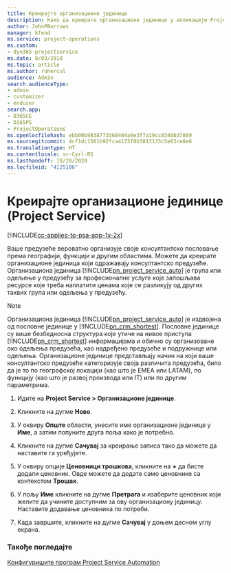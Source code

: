 ```yaml
---
title: Креирајте организационе јединице
description: Како да креирате организационе јединице у апликацији Project Service
author: JohnPBurrows
manager: kfend
ms.service: project-operations
ms.custom:
- dyn365-projectservice
ms.date: 8/03/2018
ms.topic: article
ms.author: ruhercul
audience: Admin
search.audienceType:
- admin
- customizer
- enduser
search.app:
- D365CE
- D365PS
- ProjectOperations
ms.openlocfilehash: ebb00b9838773560404a9e3f7a19cc83408d7889
ms.sourcegitcommit: 4cf1dc1561b92fca4175f0b3813133c5e63ce8e6
ms.translationtype: HT
ms.contentlocale: sr-Cyrl-RS
ms.lasthandoff: 10/28/2020
ms.locfileid: "4125106"
---
```

# <a name="create-organizational-units-project-service"></a>Креирајте организационе јединице (Project Service)

[!INCLUDE[cc-applies-to-psa-app-1x-2x](../includes/cc-applies-to-psa-app-1x-2x.md)]

Ваше предузеће вероватно организује своје консултантско пословање према географији, функцији и другим областима. Можете да креирате организационе јединица који одражавају консултантско предузеће. Организациона јединица [!INCLUDE[pn_project_service_auto](../includes/pn-project-service-auto.md)] је група или одељење у предузећу за професионалне услуге које запошљава ресурсе које треба наплатити ценама које се разликују од других таквих група или одељења у предузећу.  
  
> [!NOTE]
>  Организациона јединица [!INCLUDE[pn_project_service_auto](../includes/pn-project-service-auto.md)] је издвојена од пословне јединице у [!INCLUDE[pn_crm_shortest](../includes/pn-crm-shortest.md)]. Пословне јединице су више безбедносна структура које утиче на нивое приступа [!INCLUDE[pn_crm_shortest](../includes/pn-crm-shortest.md)] информацијама и обично су организоване око одељења предузећа, као надређено предузеће и подружнице или одељења. Организационе јединице представљају начин на који ваше консултантско предузеће категоризује своја различита предузећа, било да је то по географској локацији (као што је EMEA или LATAM), по функцију (као што је развој производа или IT) или по другим параметрима.  
  
1.  Идите на **Project Service > Организационе јединице**.  
  
2.  Кликните на дугме **Ново**.  
  
3.  У оквиру **Опште** области, унесите име организационе јединице у **Име**, а затим попуните друга поља како је потребно.  
  
4.  Кликните на дугме **Сачувај** за креирање записа тако да можете да наставите га уређујете.  
  
5.  У оквиру опције **Ценовници трошкова**, кликните на **+** да бисте додали ценовник. Овде можете да додате само ценовнике са контекстом **Трошак**.  
  
6.  У пољу **Име** кликните на дугме **Претрага** и изаберите ценовник који желите да учините доступним за ову организациону јединицу. Наставите додавање ценовника по потреби.  
  
7.  Када завршите, кликните на дугме **Сачувај** у доњем десном углу екрана.  
  
### <a name="see-also"></a>Такође погледајте  
 [Конфигуришите програм Project Service Automation](../psa/configure.md)
